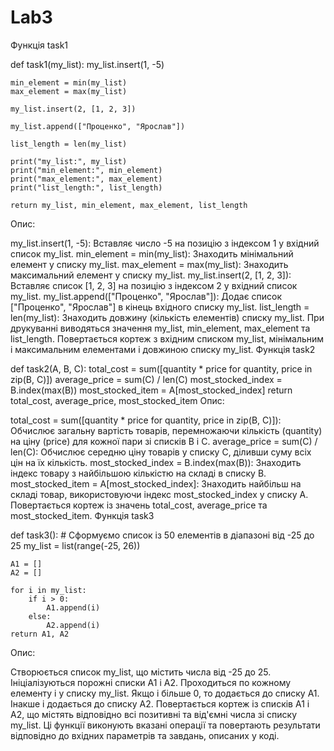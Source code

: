 # Lab3
Функція task1


def task1(my_list):
    my_list.insert(1, -5)

    min_element = min(my_list)
    max_element = max(my_list)

    my_list.insert(2, [1, 2, 3])

    my_list.append(["Проценко", "Ярослав"])

    list_length = len(my_list)

    print("my_list:", my_list)
    print("min_element:", min_element)
    print("max_element:", max_element)
    print("list_length:", list_length)

    return my_list, min_element, max_element, list_length
Опис:

my_list.insert(1, -5): Вставляє число -5 на позицію з індексом 1 у вхідний список my_list.
min_element = min(my_list): Знаходить мінімальний елемент у списку my_list.
max_element = max(my_list): Знаходить максимальний елемент у списку my_list.
my_list.insert(2, [1, 2, 3]): Вставляє список [1, 2, 3] на позицію з індексом 2 у вхідний список my_list.
my_list.append(["Проценко", "Ярослав"]): Додає список ["Проценко", "Ярослав"] в кінець вхідного списку my_list.
list_length = len(my_list): Знаходить довжину (кількість елементів) списку my_list.
При друкуванні виводяться значення my_list, min_element, max_element та list_length.
Повертається кортеж з вхідним списком my_list, мінімальним і максимальним елементами і довжиною списку my_list.
Функція task2

def task2(A, B, C):
    total_cost = sum([quantity * price for quantity, price in zip(B, C)])
    average_price = sum(C) / len(C)
    most_stocked_index = B.index(max(B))
    most_stocked_item = A[most_stocked_index]
    return total_cost, average_price, most_stocked_item
Опис:

total_cost = sum([quantity * price for quantity, price in zip(B, C)]): Обчислює загальну вартість товарів, перемножаючи кількість (quantity) на ціну (price) для кожної пари зі списків B і C.
average_price = sum(C) / len(C): Обчислює середню ціну товарів у списку C, діливши суму всіх цін на їх кількість.
most_stocked_index = B.index(max(B)): Знаходить індекс товару з найбільшою кількістю на складі в списку B.
most_stocked_item = A[most_stocked_index]: Знаходить найбільш на складі товар, використовуючи індекс most_stocked_index у списку A.
Повертається кортеж із значень total_cost, average_price та most_stocked_item.
Функція task3

def task3():
    # Сформуємо список із 50 елементів в діапазоні від -25 до 25
    my_list = list(range(-25, 26))

    A1 = []
    A2 = []

    for i in my_list:
        if i > 0:
            A1.append(i)
        else:
            A2.append(i)
    return A1, A2
Опис:

Створюється список my_list, що містить числа від -25 до 25.
Ініціалізуються порожні списки A1 і A2.
Проходиться по кожному елементу i у списку my_list.
Якщо i більше 0, то додається до списку A1.
Інакше i додається до списку A2.
Повертається кортеж із списків A1 і A2, що містять відповідно всі позитивні та від'ємні числа зі списку my_list.
Ці функції виконують вказані операції та повертають результати відповідно до вхідних параметрів та завдань, описаних у коді.
